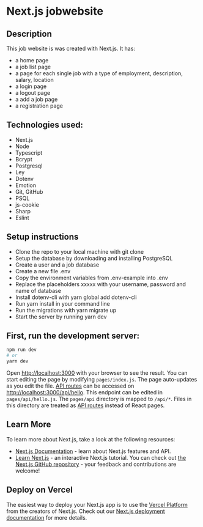 # Next.js jobwebsite

## Description

This job website is was created with Next.js. It has:

- a home page
- a job list page
- a page for each single job with a type of employment, description, salary, location
- a login page
- a logout page
- a add a job page
- a registration page

## Technologies used:

- Next.js
- Node
- Typescript
- Bcrypt
- Postgresql
- Ley
- Dotenv
- Emotion
- Git, GitHub
- PSQL
- js-cookie
- Sharp
- Eslint

## Setup instructions

- Clone the repo to your local machine with git clone <repo>
- Setup the database by downloading and installing PostgreSQL
- Create a user and a job database
- Create a new file .env
- Copy the environment variables from .env-example into .env
- Replace the placeholders xxxxx with your username, password and name of database
- Install dotenv-cli with yarn global add dotenv-cli
- Run yarn install in your command line
- Run the migrations with yarn migrate up
- Start the server by running yarn dev

## First, run the development server:

```bash
npm run dev
# or
yarn dev
```

Open [http://localhost:3000](http://localhost:3000) with your browser to see the result.
You can start editing the page by modifying `pages/index.js`. The page auto-updates as you edit the file.
[API routes](https://nextjs.org/docs/api-routes/introduction) can be accessed on [http://localhost:3000/api/hello](http://localhost:3000/api/hello). This endpoint can be edited in `pages/api/hello.js`.
The `pages/api` directory is mapped to `/api/*`. Files in this directory are treated as [API routes](https://nextjs.org/docs/api-routes/introduction) instead of React pages.

## Learn More

To learn more about Next.js, take a look at the following resources:

- [Next.js Documentation](https://nextjs.org/docs) - learn about Next.js features and API.
- [Learn Next.js](https://nextjs.org/learn) - an interactive Next.js tutorial.
  You can check out [the Next.js GitHub repository](https://github.com/vercel/next.js/) - your feedback and contributions are welcome!

## Deploy on Vercel

The easiest way to deploy your Next.js app is to use the [Vercel Platform](https://vercel.com/new?utm_medium=default-template&filter=next.js&utm_source=create-next-app&utm_campaign=create-next-app-readme) from the creators of Next.js.
Check out our [Next.js deployment documentation](https://nextjs.org/docs/deployment) for more details.

